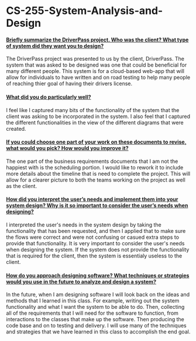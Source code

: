 # CS-255-System-Analysis-and-Design

#### <ins>Briefly summarize the DriverPass project. Who was the client? What type of system did they want you to design?</ins>
The DriverPass project was presented to us by the client, DriverPass. The system that was asked to be designed was one that could be beneficial for many different people. This system is for a cloud-based web-app that will allow for individuals to have written and on road testing to help many people of reaching thier goal of having their drivers license. 

#### <ins>What did you do particularly well?</ins>
I feel like I captured many bits of the functionality of the system that the client was asking to be incorporated in the system. I also feel that I captured the different functionalities in the view of the different diagrams that were created.

#### <ins>If you could choose one part of your work on these documents to revise, what would you pick? How would you improve it?</ins>
The one part of the business requirements documents that I am not the happiest with is the scheduling portion. I would like to rework it to include more details about the timeline that is need to complete the project. This will allow for a clearer picture to both the teams working on the project as well as the client.

#### <ins>How did you interpret the user’s needs and implement them into your system design? Why is it so important to consider the user’s needs when designing?</ins>
I interpreted the user's needs in the system design by taking the functionality that has been requested, and then I applied that to make sure the flows were correct and were not confusing or casued extra steps to provide that functionality. It is very important to consider the user's needs when designing the system. If the system does not provide the functionality that is required for the client, then the system is essentialy useless to the client. 
  
#### <ins>How do you approach designing software? What techniques or strategies would you use in the future to analyze and design a system?</ins>
In the future, when I am designing software I will look back on the ideas and methods that I learned in this class. For example, writing out the system functionality and what I want the system to be able to do. Then, collecting all of the requirements that I will need for the software to function, from interactions to the classes that make up the software. Then producing the code base and on to testing and delivery. I will use many of the techniques and strategies that we have learned in this class to accomplish the end goal.
